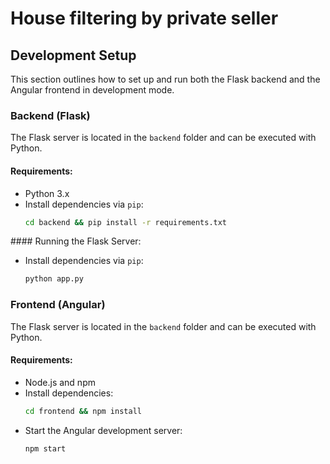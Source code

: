 # House filtering by private seller

## Development Setup

This section outlines how to set up and run both the Flask backend and the Angular frontend in development mode.

### Backend (Flask)

The Flask server is located in the `backend` folder and can be executed with Python.

#### Requirements:
- Python 3.x
- Install dependencies via `pip`:
  ```bash
  cd backend && pip install -r requirements.txt
#### Running the Flask Server:
- Install dependencies via `pip`:
  ```bash
  python app.py

### Frontend (Angular)

The Flask server is located in the `backend` folder and can be executed with Python.

#### Requirements:
- Node.js and npm
- Install dependencies:
  ```bash
  cd frontend && npm install
- Start the Angular development server:
  ```bash
  npm start
